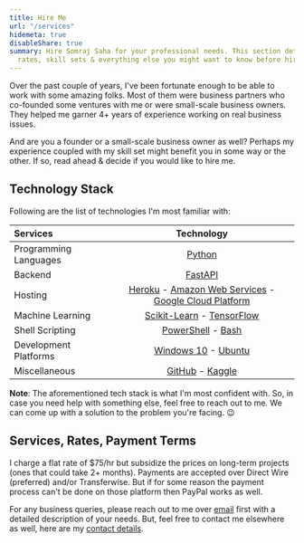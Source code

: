 ```yaml
---
title: Hire Me
url: "/services"
hidemeta: true
disableShare: true
summary: Hire Somraj Saha for your professional needs. This section details his services,
  rates, skill sets & everything else you might want to know before hiring him.
---
```

Over the past couple of years, I've been fortunate enough to be able to work with some amazing folks. Most of them were business partners who co-founded some ventures with me or were small-scale business owners. They helped me garner 4+ years of experience working on real business issues.

And are you a founder or a small-scale business owner as well? Perhaps my experience coupled with my skill set might benefit you in some way or the other. If so, read ahead & decide if you would like to hire me.

## Technology Stack

Following are the list of technologies I'm most familiar with:

| Services              |                                  Technology                                  |
| :-------------------- | :--------------------------------------------------------------------------: |
| Programming Languages |                               [Python][Python]                               |
| Backend               |                              [FastAPI][FastAPI]                              |
| Hosting               | [Heroku][Heroku] - [Amazon Web Services][AWS] - [Google Cloud Platform][GCP] |
| Machine Learning      |              [Scikit-Learn][Sklearn] - [TensorFlow][TensorFlow]              |
| Shell Scripting       |                   [PowerShell][PowerShell] - [Bash][Bash]                    |
| Development Platforms |                   [Windows 10][Windows] - [Ubuntu][Ubuntu]                   |
| Miscellaneous         |                     [GitHub][GitHub] - [Kaggle][Kaggle]                      |

**Note**: The aforementioned tech stack is what I'm most confident with. So, in case you need help with something else, feel free to reach out to me. We can come up with a solution to the problem you're facing. :wink:

## Services, Rates, Payment Terms

I charge a flat rate of $75/hr but subsidize the prices on long-term projects (ones that could take 2+ months). Payments are accepted over Direct Wire (preferred) and/or Transferwise. But if for some reason the payment process can't be done on those platform then PayPal works as well.

For any business queries, please reach out to me over [email][Email] first with a detailed description of your needs. But, feel free to contact me elsewhere as well, here are my [contact details](../about/#contact-me).

<!-- Reference Links -->
<!-- * Programming Language -->
[Python]: https://www.python.org/
<!-- * Backend Services Tech -->
[FastAPI]: http://fastapi.tiangolo.com/
<!-- * Machine Learning Libraries -->
[TensorFlow]: https://www.tensorflow.org/
[Sklearn]: https://scikit-learn.org
<!-- * Cloud Platforms -->
[Heroku]: https://www.heroku.com/
[AWS]: https://aws.amazon.com/
[GCP]: https://cloud.google.com/
<!-- * Dev Platforms -->
[Windows]: https://www.microsoft.com/en-in/windows/get-windows-10
[Ubuntu]: https://ubuntu.com/
<!-- * Shell Scripting -->
[PowerShell]: https://docs.microsoft.com/en-us/powershell/
[Bash]: https://www.gnu.org/software/bash/
<!-- * Miscellaneous -->
[GitHub]: https://github.com/Jarmos-san
[Kaggle]: https://www.kaggle.com/jarmos
<!-- * Personal -->
[Email]: mailto:somraj.mle@gmail.com
